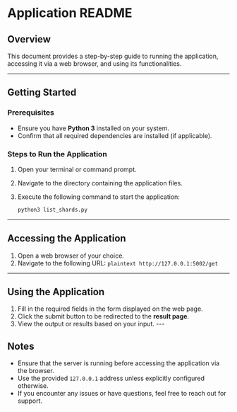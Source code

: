 # Application README

## Overview

This document provides a step-by-step guide to running the application, accessing it via a web browser, and using its functionalities.

---

## Getting Started

### Prerequisites

- Ensure you have **Python 3** installed on your system.
- Confirm that all required dependencies are installed (if applicable).

### Steps to Run the Application

1. Open your terminal or command prompt.
2. Navigate to the directory containing the application files.
3. Execute the following command to start the application:

   ```bash
   python3 list_shards.py

 --- 
 ## Accessing the Application 
 1. Open a web browser of your choice. 
 2. Navigate to the following URL: ```plaintext http://127.0.0.1:5002/get ``` 
 
 --- 
 ## Using the Application 
 1. Fill in the required fields in the form displayed on the web page. 
 2. Click the submit button to be redirected to the **result page**. 
 3. View the output or results based on your input. --- 
 ## Notes 
 - Ensure that the server is running before accessing the application via the browser. 
 - Use the provided `127.0.0.1` address unless explicitly configured otherwise. 
 - If you encounter any issues or have questions, feel free to reach out for support.    